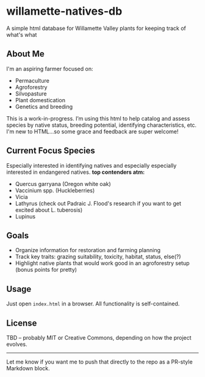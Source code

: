 # willamette-natives-db
A simple html database for Willamette Valley plants for keeping track of what's what


## About Me

I'm an aspiring farmer focused on:
- Permaculture
- Agroforestry
- Silvopasture
- Plant domestication
- Genetics and breeding

This is a work-in-progress. I’m using this html to help catalog and assess species by native status, breeding potential, identifying characteristics, etc. I'm new to HTML...so some grace and feedback are super welcome!

## Current Focus Species

Especially interested in identifying natives and especially especially interested in endangered natives.
**top contenders atm:**
- Quercus garryana (Oregon white oak)
- Vaccinium spp. (Huckleberries)
- Vicia
- Lathyrus (check out Padraic J. Flood's research if you want to get excited about L. tuberosis)
- Lupinus

## Goals

- Organize information for restoration and farming planning
- Track key traits: grazing suitability, toxicity, habitat, status, else(?)
- Highlight native plants that would work good in an agroforestry setup (bonus points for pretty)


## Usage

Just open `index.html` in a browser. All functionality is self-contained.

## License

TBD – probably MIT or Creative Commons, depending on how the project evolves.

---

Let me know if you want me to push that directly to the repo as a PR-style Markdown block.
